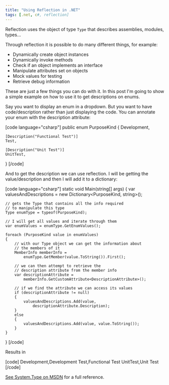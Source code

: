 ```yaml
---
title: "Using Reflection in .NET"
tags: [.net, c#, reflection]
---
```


Reflection uses the object of type <code>Type</code> that describes assemblies, modules, types...

Through reflection it is possible to do many different things, for example:
<ul>
<li>Dynamically create object instances</li>
<li>Dynamically invoke methods</li>
<li>Check if an object implements an interface</li>
<li>Manipulate attributes set on objects</li>
<li>Mock values for testing</li>
<li>Retrieve debug information</li>
</ul>

These are just a few things you can do with it. In this post I'm going to show a simple example on how to use it to get descriptions on enums.
<!--more-->

Say you want to display an enum in a dropdown. But you want to have code/description rather than just displaying the code. You can annotate your enum with the description attribute:

[code language="csharp"]
public enum PurposeKind
{
    Development,

    [Description("Functional Test")]
    Test,

    [Description("Unit Test")]
    UnitTest,
}
[/code]

And to get the description we can use reflection. I will be getting the value/description and then I will add it to a dictionary:

[code language="csharp"]
static void Main(string[] args)
{
    var valuesAndDescriptions = new Dictionary<PurposeKind, string>();

    // gets the Type that contains all the info required
    // to manipulate this type
    Type enumType = typeof(PurposeKind);

    // I will get all values and iterate through them
    var enumValues = enumType.GetEnumValues();

    foreach (PurposeKind value in enumValues)
    {
        // with our Type object we can get the information about
        // the members of it
        MemberInfo memberInfo =
            enumType.GetMember(value.ToString()).First();

        // we can then attempt to retrieve the
        // description attribute from the member info
        var descriptionAttribute =
            memberInfo.GetCustomAttribute<DescriptionAttribute>();

        // if we find the attribute we can access its values
        if (descriptionAttribute != null)
        {
            valuesAndDescriptions.Add(value,
                descriptionAttribute.Description);
        }
        else
        {
            valuesAndDescriptions.Add(value, value.ToString());
        }
    }
}
[/code]

Results in

[code]
Development,Development
Test,Functional Test
UnitTest,Unit Test
[/code]

<a href="https://msdn.microsoft.com/en-us/library/system.type%28v=vs.110%29.aspx" target="_blank">See System.Type on MSDN</a> for a full reference.
